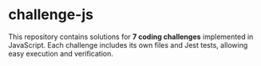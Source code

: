 # challenge-js
This repository contains solutions for **7 coding challenges** implemented in JavaScript. Each challenge includes its own files and Jest tests, allowing easy execution and verification.